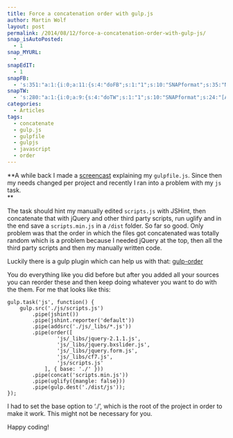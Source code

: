 ```yaml
---
title: Force a concatenation order with gulp.js
author: Martin Wolf
layout: post
permalink: /2014/08/12/force-a-concatenation-order-with-gulp-js/
snap_isAutoPosted:
  - 1
snap_MYURL:
  - 
snapEdIT:
  - 1
snapFB:
  - 's:351:"a:1:{i:0;a:11:{s:4:"doFB";s:1:"1";s:10:"SNAPformat";s:35:"New post on MartinWolf.org: %TITLE%";s:9:"isAutoImg";s:1:"A";s:8:"imgToUse";s:0:"";s:9:"isAutoURL";s:1:"A";s:8:"urlToUse";s:0:"";s:8:"postType";s:1:"A";s:11:"isPrePosted";s:1:"1";s:8:"isPosted";s:1:"1";s:4:"pgID";s:31:"711305895599362_748412945221990";s:5:"pDate";s:19:"2014-08-12 09:36:47";}}";'
snapTW:
  - 's:280:"a:1:{i:0;a:9:{s:4:"doTW";s:1:"1";s:10:"SNAPformat";s:24:"[Article] %TITLE%: %URL%";s:8:"attchImg";s:1:"0";s:9:"isAutoImg";s:1:"A";s:8:"imgToUse";s:0:"";s:11:"isPrePosted";s:1:"1";s:8:"isPosted";s:1:"1";s:4:"pgID";s:18:"499127349452218370";s:5:"pDate";s:19:"2014-08-12 09:36:48";}}";'
categories:
  - Articles
tags:
  - concatenate
  - gulp.js
  - gulpfile
  - gulpjs
  - javascript
  - order
---
```

**A while back I made a [screencast][1] explaining my `gulpfile.js`. Since then my needs changed per project and recently I ran into a problem with my `js` task.  
**

The task should hint my manually edited `scripts.js` with JSHint, then concatenate that with jQuery and other third party scripts, run uglify and in the end save a `scripts.min.js` in a `/dist` folder. So far so good. Only problem was that the order in which the files got concatenated was totally random which is a problem because I needed jQuery at the top, then all the third party scripts and then my manually written code.

<!--more-->

Luckily there is a gulp plugin which can help us with that: [gulp-order][2]

You do everything like you did before but after you added all your sources you can reorder these and then keep doing whatever you want to do with the them. For me that looks like this:

<pre><code class="lang-javascript">gulp.task('js', function() {
    gulp.src('./js/scripts.js')
        .pipe(jshint())
        .pipe(jshint.reporter('default'))
        .pipe(addsrc('./js/_libs/*.js'))
        .pipe(order([
                'js/_libs/jquery-2.1.1.js',
                'js/_libs/jquery.bxslider.js',
                'js/_libs/jquery.form.js',
                'js/_libs/cf7.js',
                'js/scripts.js'
            ], { base: './' }))
        .pipe(concat('scripts.min.js'))
        .pipe(uglify({mangle: false}))
        .pipe(gulp.dest('./dist/js'));
});</code></pre>

I had to set the base option to &#8216;./&#8217;, which is the root of the project in order to make it work. This might not be necessary for you.

Happy coding!

 [1]: http://martinwolf.org/2014/06/17/screencast-explaining-my-gulpfile-js/
 [2]: https://github.com/sirlantis/gulp-order